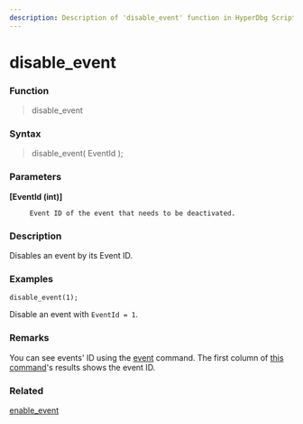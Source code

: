 ```yaml
---
description: Description of 'disable_event' function in HyperDbg Scripts
---
```


# disable\_event

### Function

> disable\_event

### Syntax

> disable\_event\( EventId \);

### Parameters

**\[EventId \(int\)\]**

         Event ID of the event that needs to be deactivated.

### Description

Disables an event by its Event ID.

### Examples

`disable_event(1);`

Disable an event with `EventId = 1`.

### **Remarks**

You can see events' ID using the [event](https://docs.hyperdbg.com/commands/debugging-commands/events) command. The first column of [this command](https://docs.hyperdbg.com/commands/debugging-commands/events)'s results shows the event ID.

### Related

[enable\_event](https://docs.hyperdbg.com/commands/scripting-language/functions/events/enable_event)

